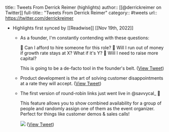 title:: Tweets From Derrick Reimer (highlights)
author:: [[@derrickreimer on Twitter]]
full-title:: "Tweets From Derrick Reimer"
category:: #tweets
url:: https://twitter.com/derrickreimer

- Highlights first synced by [[Readwise]] [[Nov 19th, 2022]]
	- As a founder, I'm constantly contending with these questions:
	  
	  🤔 Can I afford to hire someone for this role?
	  🤔 Will I run out of money if growth rate stays at X? What if it's Y?
	  🤔 Will I need to raise more capital?
	  
	  This is going to be a de-facto tool in the founder's belt. ([View Tweet](https://twitter.com/derrickreimer/status/1397578304505352193))
	- Product development is the art of solving customer disappointments at a rate they will accept. ([View Tweet](https://twitter.com/derrickreimer/status/1324450957191622657))
	- The first version of round-robin links just went live in @savvycal_ 🚀
	  
	  This feature allows you to show combined availability for a group of people and randomly assign one of them as the event organizer. Perfect for things like customer demos & sales calls! 
	  
	  ![](https://pbs.twimg.com/media/E5J3rJIWQAgTaZE.jpg) ([View Tweet](https://twitter.com/derrickreimer/status/1410321406890549264))
